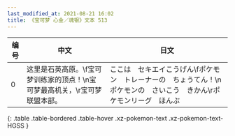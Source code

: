 ```yaml
---
last_modified_at: 2021-08-21 16:02
title: 《宝可梦 心金／魂银》文本 513
---
```

| 编号 | 中文 | 日文 |
| ---- | ---- | ---- |
| 0 | 这里是石英高原。\f宝可梦训练家的顶点！\n宝可梦最高机关，\r宝可梦联盟本部。 | ここは　セキエイこうげん\fポケモン　トレーナーの　ちょうてん！\nポケモンの　さいこう　きかん\rポケモンリーグ　ほんぶ |
{: .table .table-bordered .table-hover .xz-pokemon-text .xz-pokemon-text-HGSS }